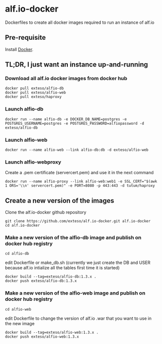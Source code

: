 # alf.io-docker
Dockerfiles to create all docker images required to run an instance of alf.io

## Pre-requisite
Install [Docker](https://docs.docker.com/installation/).

## TL;DR, I just want an instance up-and-running

### Download all alf.io docker images from docker hub
```
docker pull exteso/alfio-db
docker pull exteso/alfio-web
docker pull exteso/haproxy
```

### Launch alfio-db
```
docker run --name alfio-db -e DOCKER_DB_NAME=postgres -e POSTGRES_USERNAME=postgres -e POSTGRES_PASSWORD=alfiopassword -d exteso/alfio-db
```

### Launch alfio-web
```
docker run --name alfio-web --link alfio-db:db -d exteso/alfio-web
```

### Launch alfio-webproxy
Create a .pem certificate (servercert.pem) and use it in the next command
```
docker run --name alfio-proxy --link alfio-web:web1 -e SSL_CERT="$(awk 1 ORS='\\n' servercert.pem)" -e PORT=8080 -p 443:443 -d tutum/haproxy
```

## Create a new version of the images
Clone the alf.io-docker github repository
```
git clone https://github.com/exteso/alf.io-docker.git alf.io-docker
cd alf.io-docker
```

### Make a new version of the alfio-db image and publish on docker hub registry
```
cd alfio-db
```
edit Dockerfile or make_db.sh (currently we just create the DB and USER because alf.io intialize all the tables first time it is started)
```
docker build --tag=exteso/alfio-db:1.3.x .
docker push exteso/alfio-db:1.3.x
```

### Make a new version of the alfio-web image and publish on docker hub registry
```
cd alfio-web
```
edit Dockerfile to change the version of alf.io .war that you want to use in the new image
```
docker build --tag=exteso/alfio-web:1.3.x .
docker push exteso/alfio-web:1.3.x
```





